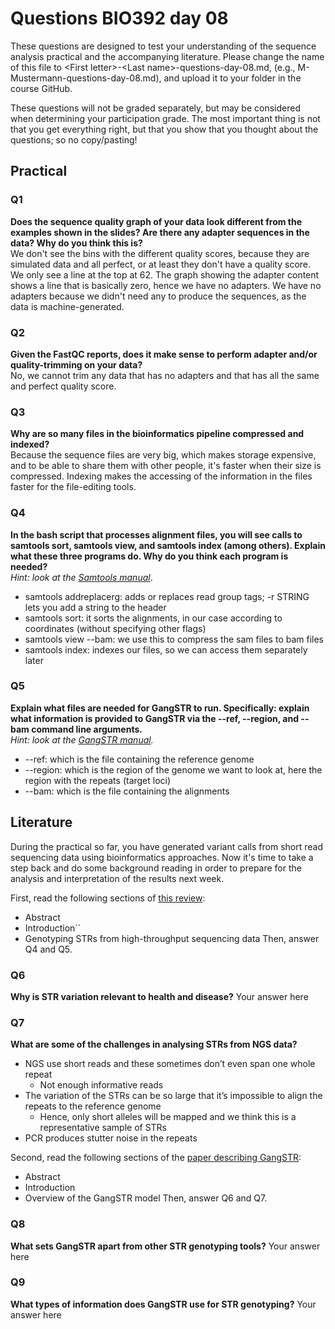 
# Questions BIO392 day 08
These questions are designed to test your understanding of the sequence analysis practical and the accompanying literature. Please change the name of this file to \<First letter\>-\<Last name\>-questions-day-08.md, (e.g., M-Mustermann-questions-day-08.md), and upload it to your folder in the course GitHub.

These questions will not be graded separately, but may be considered when determining your participation grade. The most important thing is not that you get everything right, but that you show that you thought about the questions; so no copy/pasting!

## Practical

### Q1
**Does the sequence quality graph of your data look different from the examples shown in the slides? Are there any adapter sequences in the data? Why do you think this is?** \
We don't see the bins with the different quality scores, because they are simulated data and all perfect, or at least they don't have a quality score. We only see a line at the top at 62. The graph showing the adapter content shows a line that is basically zero, hence we have no adapters. We have no adapters because we didn't need any to produce the sequences, as the data is machine-generated. 

### Q2
**Given the FastQC reports, does it make sense to perform adapter and/or quality-trimming on your data?** \
No, we cannot trim any data that has no adapters and that has all the same and perfect quality score. 

### Q3
**Why are so many files in the bioinformatics pipeline compressed and indexed?** \
Because the sequence files are very big, which makes storage expensive, and to be able to share them with other people, it's faster when their size is compressed. Indexing makes the accessing of the information in the files faster for the file-editing tools. 

### Q4
**In the bash script that processes alignment files, you will see calls to samtools sort, samtools view, and samtools index (among others). Explain what these three programs do. Why do you think each program is needed?** \
*Hint: look at the [Samtools manual](http://www.htslib.org/doc/samtools.html)*.
* samtools addreplacerg: adds or replaces read group tags; -r STRING lets you add a string to the header
* samtools sort: it sorts the alignments, in our case according to coordinates (without specifying other flags)
* samtools view --bam: we use this to compress the sam files to bam files
* samtools index: indexes our files, so we can access them separately later

### Q5
**Explain what files are needed for GangSTR to run. Specifically: explain what information is provided to GangSTR via the --ref, --region, and --bam command line arguments.** \
*Hint: look at the [GangSTR manual](https://github.com/gymreklab/gangstr).*
* --ref: which is the file containing the reference genome
* --region: which is the region of the genome we want to look at, here the region with the repeats (target loci)
* --bam: which is the file containing the alignments

## Literature
During the practical so far, you have generated variant calls from short read sequencing data using bioinformatics approaches. Now it's time to take a step back and do some background reading in order to prepare for the analysis and interpretation of the results next week. 

First, read the following sections of [this review](https://www.sciencedirect.com/science/article/pii/S0959437X16301538):
* Abstract
* Introduction``
* Genotyping STRs from high-throughput sequencing data
Then, answer Q4 and Q5.

### Q6
**Why is STR variation relevant to health and disease?**
Your answer here

### Q7
**What are some of the challenges in analysing STRs from NGS data?**
* NGS use short reads and these sometimes don’t even span one whole repeat
  * Not enough informative reads
* The variation of the STRs can be so large that it’s impossible to align the repeats to the reference genome
  * Hence, only short alleles will be mapped and we think this is a representative sample of STRs
* PCR produces stutter noise in the repeats 

Second, read the following sections of the [paper describing GangSTR](https://academic.oup.com/nar/article/47/15/e90/5518310):
* Abstract
* Introduction
* Overview of the GangSTR model
Then, answer Q6 and Q7.

### Q8
**What sets GangSTR apart from other STR genotyping tools?**
Your answer here

### Q9
**What types of information does GangSTR use for STR genotyping?**
Your answer here
